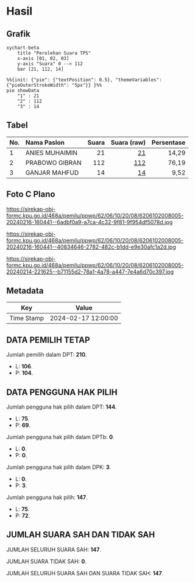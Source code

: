 # Hasil

## Grafik

```mermaid
xychart-beta
    title "Perolehan Suara TPS"
    x-axis [01, 02, 03]
    y-axis "Suara" 0 --> 112
    bar [21, 112, 14]
```

```mermaid
%%{init: {"pie": {"textPosition": 0.5}, "themeVariables": {"pieOuterStrokeWidth": "5px"}} }%%
pie showData
    "1" : 21
    "2" : 112
    "3" : 14
```

## Tabel

| No. | Nama Paslon    | Suara | Suara (raw) | Persentase |
|:--- |:-------------- | -----:| -----------:| ----------:|
| 1   | ANIES MUHAIMIN | 21    | [21][p-1]   | 14,29      |
| 2   | PRABOWO GIBRAN | 112   | [112][p-2]  | 76,19      |
| 3   | GANJAR MAHFUD  | 14    | [14][p-3]   | 9,52       |


[p-1]: https://github.com/gigit-pemilu/pemilu-2024-62-kalimantan-tengah/blob/main/pilpres/hitung-suara/sub/62-kalimantan-tengah/sub/06-katingan/sub/10-katingan-kuala/sub/2008-bangun-jaya/sub/005-tps/sub/paslon-1.txt
[p-2]: https://github.com/gigit-pemilu/pemilu-2024-62-kalimantan-tengah/blob/main/pilpres/hitung-suara/sub/62-kalimantan-tengah/sub/06-katingan/sub/10-katingan-kuala/sub/2008-bangun-jaya/sub/005-tps/sub/paslon-2.txt
[p-3]: https://github.com/gigit-pemilu/pemilu-2024-62-kalimantan-tengah/blob/main/pilpres/hitung-suara/sub/62-kalimantan-tengah/sub/06-katingan/sub/10-katingan-kuala/sub/2008-bangun-jaya/sub/005-tps/sub/paslon-3.txt

## Foto C Plano

https://sirekap-obj-formc.kpu.go.id/468a/pemilu/ppwp/62/06/10/20/08/6206102008005-20240216-160441--6adbf0a9-a7ca-4c32-9f81-9f954df5078d.jpg

https://sirekap-obj-formc.kpu.go.id/468a/pemilu/ppwp/62/06/10/20/08/6206102008005-20240216-160441--40834646-2782-482c-b1dd-e9e30afc1a2d.jpg

https://sirekap-obj-formc.kpu.go.id/468a/pemilu/ppwp/62/06/10/20/08/6206102008005-20240214-221625--b71155d2-78a1-4a78-a447-7e4a6d70c397.jpg


## Metadata

| Key        | Value               |
| ---------- | ------------------- |
| Time Stamp | 2024-02-17 12:00:00 |


## DATA PEMILIH TETAP

Jumlah pemilih dalam DPT: **210**.
 * L: **106**.
 * P: **104**.

## DATA PENGGUNA HAK PILIH

Jumlah pengguna hak pilih dalam DPT: **144**.
 * L: **75**.
 * P: **69**.

Jumlah pengguna hak pilih dalam DPTb: **0**.
 * L: **0**.
 * P: **0**.

Jumlah pengguna hak pilih dalam DPK: **3**.
 * L: **0**.
 * P: **3**.

Jumlah pengguna hak pilih: **147**.
 * L: **75**.
 * P: **72**.

## JUMLAH SUARA SAH DAN TIDAK SAH

JUMLAH SELURUH SUARA SAH: **147**.

JUMLAH SUARA TIDAK SAH: **0**.

JUMLAH SELURUH SUARA SAH DAN SUARA TIDAK SAH: **147**.


